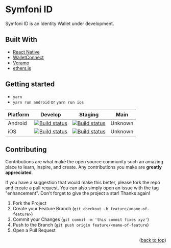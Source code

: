 # Symfoni ID

Symfoni ID is an Identity Wallet under development.

## Built With
- [React Native](https://github.com/facebook/react-native)
- [WalletConnect](https://github.com/walletconnect)
- [Veramo](https://github.com/uport-project/veramo)
- [ethers.js](https://github.com/ethers-io/ethers.js/)

## Getting started
* `yarn`
* `yarn run android` or `yarn run ios`

| Platform | Develop                                                                                                                                                                                              | Staging                                                                                                                                                                                            | Main    |
| -------- | ---------------------------------------------------------------------------------------------------------------------------------------------------------------------------------------------------- | -------------------------------------------------------------------------------------------------------------------------------------------------------------------------------------------------- | ------- |
| Android  | [![Build status](https://build.appcenter.ms/v0.1/apps/2fb2e2de-3e9e-4bdd-b33f-4c9961fa8942/branches/dev/badge)](https://appcenter.ms/orgs/Symfoni/apps/SymfoniID-android-develop/build/branches/dev) | [![Build status](https://build.appcenter.ms/v0.1/apps/2e9e0269-15c0-4e36-8582-84ea9cc2f7f3/branches/release/badge)](https://appcenter.ms/orgs/Symfoni/apps/SymfoniID-1/build/branches/release)     | Unknown |
| iOS      | [![Build status](https://build.appcenter.ms/v0.1/apps/8f5871d4-e3eb-4255-99b9-d6a874487996/branches/dev/badge)](https://appcenter.ms/orgs/Symfoni/apps/SymfoniID/build/branches/dev)                 | [![Build status](https://build.appcenter.ms/v0.1/apps/96a37fde-83c5-4024-a6a1-90a72be82854/branches/release/badge)](https://appcenter.ms/orgs/Symfoni/apps/SymfoniID-stage/build/branches/release) | Unknown |


<!-- CONTRIBUTING -->
## Contributing

Contributions are what make the open source community such an amazing place to learn, inspire, and create. Any contributions you make are **greatly appreciated**.

If you have a suggestion that would make this better, please fork the repo and create a pull request. You can also simply open an issue with the tag "enhancement".
Don't forget to give the project a star! Thanks again!

1. Fork the Project
2. Create your Feature Branch (`git checkout -b feature/<name-of-feature>`)
3. Commit your Changes (`git commit -m 'this commit fixes xyz'`)
4. Push to the Branch (`git push origin feature/<name-of-feature`)
5. Open a Pull Request

<p align="right">(<a href="#top">back to top</a>)</p>

